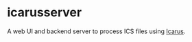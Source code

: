 # icarusserver

A web UI and backend server to process ICS files using [Icarus](https://github.com/dploeger/icarus).